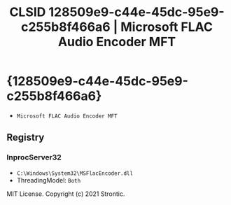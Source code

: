 ﻿---
title: "CLSID 128509e9-c44e-45dc-95e9-c255b8f466a6 | Microsoft FLAC Audio Encoder MFT"
excerpt: What is COM-Object CLSID 128509e9-c44e-45dc-95e9-c255b8f466a6?
---

# {128509e9-c44e-45dc-95e9-c255b8f466a6}

* `Microsoft FLAC Audio Encoder MFT`

## Registry


### InprocServer32

* `C:\Windows\System32\MSFlacEncoder.dll`
* ThreadingModel: `Both`

MIT License. Copyright (c) 2021 Strontic.


